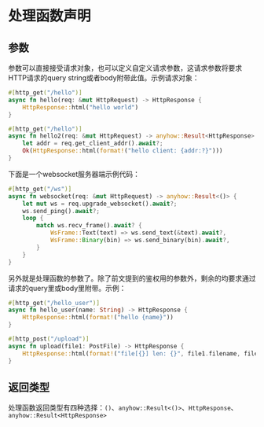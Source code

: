 # 处理函数声明

## 参数

参数可以直接接受请求对象，也可以定义自定义请求参数，这请求参数将要求HTTP请求的query string或者body附带此值。示例请求对象：

```rust
#[http_get("/hello")]
async fn hello(req: &mut HttpRequest) -> HttpResponse {
    HttpResponse::html("hello world")
}

#[http_get("/hello")]
async fn hello2(req: &mut HttpRequest) -> anyhow::Result<HttpResponse> {
    let addr = req.get_client_addr().await?;
    Ok(HttpResponse::html(format!("hello client: {addr:?}")))
}
```

下面是一个websocket服务器端示例代码：

```rust
#[http_get("/ws")]
async fn websocket(req: &mut HttpRequest) -> anyhow::Result<()> {
    let mut ws = req.upgrade_websocket().await?;
    ws.send_ping().await?;
    loop {
        match ws.recv_frame().await? {
            WsFrame::Text(text) => ws.send_text(&text).await?,
            WsFrame::Binary(bin) => ws.send_binary(bin).await?,
        }
    }
}
```

另外就是处理函数的参数了。除了前文提到的鉴权用的参数外，剩余的均要求通过请求的query里或body里附带。示例：

```rust
#[http_get("/hello_user")]
async fn hello_user(name: String) -> HttpResponse {
    HttpResponse::html(format!("hello {name}"))
}

#[http_post("/upload")]
async fn upload(file1: PostFile) -> HttpResponse {
    HttpResponse::html(format!("file[{}] len: {}", file1.filename, file1.data.len()))
}
```

## 返回类型

处理函数返回类型有四种选择：`()`、`anyhow::Result<()>`、`HttpResponse`、`anyhow::Result<HttpResponse>`
